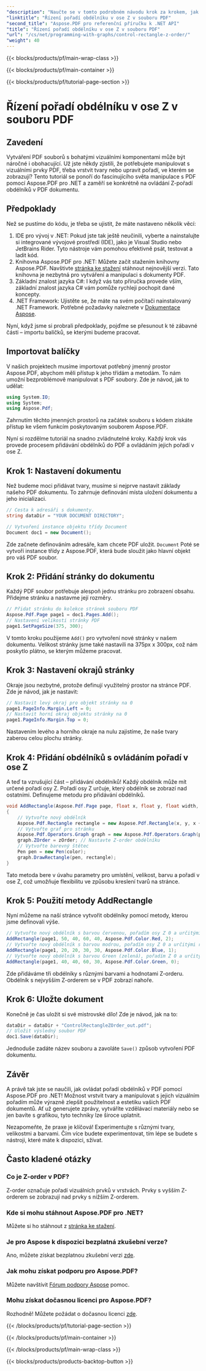 ```yaml
---
"description": "Naučte se v tomto podrobném návodu krok za krokem, jak ovládat Z-pořadí obdélníků v PDF pomocí Aspose.PDF pro .NET. Ideální pro vývojáře, kteří chtějí vylepšit PDF dokumenty."
"linktitle": "Řízení pořadí obdélníku v ose Z v souboru PDF"
"second_title": "Aspose.PDF pro referenční příručku k .NET API"
"title": "Řízení pořadí obdélníku v ose Z v souboru PDF"
"url": "/cs/net/programming-with-graphs/control-rectangle-z-order/"
"weight": 40
---
```


{{< blocks/products/pf/main-wrap-class >}}

{{< blocks/products/pf/main-container >}}

{{< blocks/products/pf/tutorial-page-section >}}

# Řízení pořadí obdélníku v ose Z v souboru PDF

## Zavedení

Vytváření PDF souborů s bohatými vizuálními komponentami může být náročné i obohacující. Už jste někdy zjistili, že potřebujete manipulovat s vizuálními prvky PDF, třeba vrstvit tvary nebo upravit pořadí, ve kterém se zobrazují? Tento tutoriál se ponoří do fascinujícího světa manipulace s PDF pomocí Aspose.PDF pro .NET a zaměří se konkrétně na ovládání Z-pořadí obdélníků v PDF dokumentu. 

## Předpoklady 

Než se pustíme do kódu, je třeba se ujistit, že máte nastaveno několik věcí:

1. IDE pro vývoj v .NET: Pokud jste tak ještě neučinili, vyberte a nainstalujte si integrované vývojové prostředí (IDE), jako je Visual Studio nebo JetBrains Rider. Tyto nástroje vám pomohou efektivně psát, testovat a ladit kód.
2. Knihovna Aspose.PDF pro .NET: Můžete začít stažením knihovny Aspose.PDF. Navštivte [stránka ke stažení](https://releases.aspose.com/pdf/net/) stáhnout nejnovější verzi. Tato knihovna je nezbytná pro vytváření a manipulaci s dokumenty PDF.
3. Základní znalost jazyka C#: I když vás tato příručka provede vším, základní znalost jazyka C# vám pomůže rychleji pochopit dané koncepty.
4. .NET Framework: Ujistěte se, že máte na svém počítači nainstalovaný .NET Framework. Potřebné požadavky naleznete v [Dokumentace Aspose](https://reference.aspose.com/pdf/net/).

Nyní, když jsme si probrali předpoklady, pojďme se přesunout k té zábavné části – importu balíčků, se kterými budeme pracovat.

## Importovat balíčky

V našich projektech musíme importovat potřebný jmenný prostor Aspose.PDF, abychom měli přístup k jeho třídám a metodám. To nám umožní bezproblémově manipulovat s PDF soubory. Zde je návod, jak to udělat:

```csharp
using System.IO;
using System;
using Aspose.Pdf;
```

Zahrnutím těchto jmenných prostorů na začátek souboru s kódem získáte přístup ke všem funkcím poskytovaným souborem Aspose.PDF.

Nyní si rozdělme tutoriál na snadno zvládnutelné kroky. Každý krok vás provede procesem přidávání obdélníků do PDF a ovládáním jejich pořadí v ose Z.

## Krok 1: Nastavení dokumentu

Než budeme moci přidávat tvary, musíme si nejprve nastavit základy našeho PDF dokumentu. To zahrnuje definování místa uložení dokumentu a jeho inicializaci.

```csharp
// Cesta k adresáři s dokumenty.
string dataDir = "YOUR DOCUMENT DIRECTORY";

// Vytvoření instance objektu třídy Document
Document doc1 = new Document();
```
Zde začnete definováním adresáře, kam chcete PDF uložit. `Document` Poté se vytvoří instance třídy z Aspose.PDF, která bude sloužit jako hlavní objekt pro váš PDF soubor.

## Krok 2: Přidání stránky do dokumentu

Každý PDF soubor potřebuje alespoň jednu stránku pro zobrazení obsahu. Přidejme stránku a nastavme její rozměry.

```csharp
// Přidat stránku do kolekce stránek souboru PDF
Aspose.Pdf.Page page1 = doc1.Pages.Add();
// Nastavení velikosti stránky PDF
page1.SetPageSize(375, 300);
```
V tomto kroku použijeme `Add()` pro vytvoření nové stránky v našem dokumentu. Velikost stránky jsme také nastavili na 375px x 300px, což nám poskytlo plátno, se kterým můžeme pracovat.

## Krok 3: Nastavení okrajů stránky 

Okraje jsou nezbytné, protože definují využitelný prostor na stránce PDF. Zde je návod, jak je nastavit:

```csharp
// Nastavit levý okraj pro objekt stránky na 0
page1.PageInfo.Margin.Left = 0;
// Nastavit horní okraj objektu stránky na 0
page1.PageInfo.Margin.Top = 0;
```
Nastavením levého a horního okraje na nulu zajistíme, že naše tvary zaberou celou plochu stránky.

## Krok 4: Přidání obdélníků s ovládáním pořadí v ose Z

A teď ta vzrušující část – přidávání obdélníků! Každý obdélník může mít určené pořadí osy Z. Pořadí osy Z určuje, který obdélník se zobrazí nad ostatními. Definujeme metodu pro přidávání obdélníků.

```csharp
void AddRectangle(Aspose.Pdf.Page page, float x, float y, float width, float height, Aspose.Pdf.Color color, int zOrder)
{
    // Vytvořte nový obdélník
    Aspose.Pdf.Rectangle rectangle = new Aspose.Pdf.Rectangle(x, y, x + width, y + height);
    // Vytvořte graf pro stránku
    Aspose.Pdf.Operators.Graph graph = new Aspose.Pdf.Operators.Graph(page);
    graph.ZOrder = zOrder; // Nastavte Z-order obdélníku
    // Vytvořte barevný štětec
    Pen pen = new Pen(color);
    graph.DrawRectangle(pen, rectangle);
}
```
Tato metoda bere v úvahu parametry pro umístění, velikost, barvu a pořadí v ose Z, což umožňuje flexibilitu ve způsobu kreslení tvarů na stránce.

## Krok 5: Použití metody AddRectangle

Nyní můžeme na naší stránce vytvořit obdélníky pomocí metody, kterou jsme definovali výše.

```csharp
// Vytvořte nový obdélník s barvou červenou, pořadím osy Z 0 a určitými rozměry.
AddRectangle(page1, 50, 40, 60, 40, Aspose.Pdf.Color.Red, 2);
// Vytvořte nový obdélník s barvou modrou, pořadím osy Z 0 a určitými rozměry.
AddRectangle(page1, 20, 20, 30, 30, Aspose.Pdf.Color.Blue, 1);
// Vytvořte nový obdélník s barvou Green (zelená), pořadím Z 0 a určitými rozměry.
AddRectangle(page1, 40, 40, 60, 30, Aspose.Pdf.Color.Green, 0);
```
Zde přidáváme tři obdélníky s různými barvami a hodnotami Z-orderu. Obdélník s nejvyšším Z-orderem se v PDF zobrazí nahoře.

## Krok 6: Uložte dokument 

Konečně je čas uložit si své mistrovské dílo! Zde je návod, jak na to:

```csharp
dataDir = dataDir + "ControlRectangleZOrder_out.pdf";
// Uložit výsledný soubor PDF
doc1.Save(dataDir);
```
Jednoduše zadáte název souboru a zavoláte `Save()` způsob vytvoření PDF dokumentu.

## Závěr 

A právě tak jste se naučili, jak ovládat pořadí obdélníků v PDF pomocí Aspose.PDF pro .NET! Možnost vrstvit tvary a manipulovat s jejich vizuálním pořadím může výrazně zlepšit použitelnost a estetiku vašich PDF dokumentů. Ať už generujete zprávy, vytváříte vzdělávací materiály nebo se jen bavíte s grafikou, tyto techniky lze široce uplatnit.

Nezapomeňte, že praxe je klíčová! Experimentujte s různými tvary, velikostmi a barvami. Čím více budete experimentovat, tím lépe se budete s nástroji, které máte k dispozici, sžívat.

## Často kladené otázky

### Co je Z-order v PDF?
Z-order označuje pořadí vizuálních prvků v vrstvách. Prvky s vyšším Z-orderem se zobrazují nad prvky s nižším Z-orderem.

### Kde si mohu stáhnout Aspose.PDF pro .NET?
Můžete si ho stáhnout z [stránka ke stažení](https://releases.aspose.com/pdf/net/).

### Je pro Aspose k dispozici bezplatná zkušební verze?
Ano, můžete získat bezplatnou zkušební verzi [zde](https://releases.aspose.com/).

### Jak mohu získat podporu pro Aspose.PDF?
Můžete navštívit [Fórum podpory Aspose](https://forum.aspose.com/c/pdf/10) pomoc.

### Mohu získat dočasnou licenci pro Aspose.PDF?
Rozhodně! Můžete požádat o dočasnou licenci [zde](https://purchase.aspose.com/temporary-license/).

{{< /blocks/products/pf/tutorial-page-section >}}

{{< /blocks/products/pf/main-container >}}

{{< /blocks/products/pf/main-wrap-class >}}

{{< blocks/products/products-backtop-button >}}